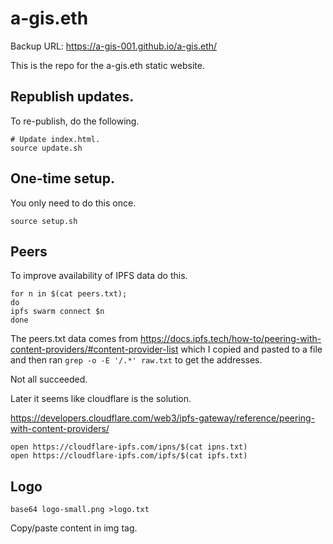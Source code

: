# a-gis.eth

Backup URL: https://a-gis-001.github.io/a-gis.eth/

This is the repo for the a-gis.eth static website.

## Republish updates.

To re-publish, do the following.

```
# Update index.html.
source update.sh
```

## One-time setup.

You only need to do this once.

```
source setup.sh
```

## Peers

To improve availability of IPFS data do this.

```
for n in $(cat peers.txt);
do 
ipfs swarm connect $n
done
```

The peers.txt data comes from https://docs.ipfs.tech/how-to/peering-with-content-providers/#content-provider-list
which I copied and pasted to a file and then ran `grep -o -E '/.*' raw.txt` to get the addresses.

Not all succeeded.

Later it seems like cloudflare is the solution.

https://developers.cloudflare.com/web3/ipfs-gateway/reference/peering-with-content-providers/

```
open https://cloudflare-ipfs.com/ipns/$(cat ipns.txt)
open https://cloudflare-ipfs.com/ipfs/$(cat ipfs.txt)
```

## Logo

```
base64 logo-small.png >logo.txt
```

Copy/paste content in img tag.

